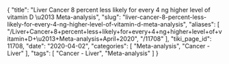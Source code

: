 {
    "title": "Liver Cancer 8 percent less likely for every 4 ng higher level of vitamin D \u2013 Meta-analysis",
    "slug": "liver-cancer-8-percent-less-likely-for-every-4-ng-higher-level-of-vitamin-d-meta-analysis",
    "aliases": [
        "/Liver+Cancer+8+percent+less+likely+for+every+4+ng+higher+level+of+vitamin+D+\u2013+Meta-analysis+April+2020",
        "/11708"
    ],
    "tiki_page_id": 11708,
    "date": "2020-04-02",
    "categories": [
        "Meta-analysis",
        "Cancer - Liver"
    ],
    "tags": [
        "Cancer - Liver",
        "Meta-analysis"
    ]
}